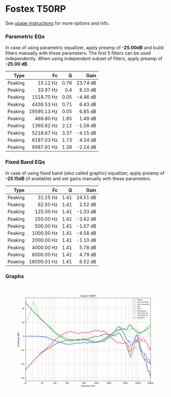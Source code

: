 # Fostex T50RP
See [usage instructions](https://github.com/jaakkopasanen/AutoEq#usage) for more options and info.

### Parametric EQs
In case of using parametric equalizer, apply preamp of **-25.00dB** and build filters manually
with these parameters. The first 5 filters can be used independently.
When using independent subset of filters, apply preamp of **-25.00 dB**.

| Type    | Fc          |    Q | Gain     |
|--------:|------------:|-----:|---------:|
| Peaking | 15.12 Hz    | 0.76 | 23.74 dB |
| Peaking | 33.97 Hz    | 0.4  | 8.10 dB  |
| Peaking | 1518.70 Hz  | 0.05 | -4.46 dB |
| Peaking | 4436.53 Hz  | 0.71 | 6.43 dB  |
| Peaking | 19595.13 Hz | 0.05 | 6.85 dB  |
| Peaking | 469.80 Hz   | 1.85 | 1.49 dB  |
| Peaking | 1360.82 Hz  | 2.12 | -1.58 dB |
| Peaking | 5218.67 Hz  | 3.37 | -4.15 dB |
| Peaking | 6187.03 Hz  | 1.73 | 4.24 dB  |
| Peaking | 9987.91 Hz  | 1.38 | -2.24 dB |

### Fixed Band EQs
In case of using fixed band (also called graphic) equalizer, apply preamp of **-25.15dB**
(if available) and set gains manually with these parameters.

| Type    | Fc          |    Q | Gain     |
|--------:|------------:|-----:|---------:|
| Peaking | 31.25 Hz    | 1.41 | 24.51 dB |
| Peaking | 62.50 Hz    | 1.41 | 2.52 dB  |
| Peaking | 125.00 Hz   | 1.41 | -1.33 dB |
| Peaking | 250.00 Hz   | 1.41 | -3.62 dB |
| Peaking | 500.00 Hz   | 1.41 | -1.07 dB |
| Peaking | 1000.00 Hz  | 1.41 | -4.58 dB |
| Peaking | 2000.00 Hz  | 1.41 | -1.10 dB |
| Peaking | 4000.00 Hz  | 1.41 | 5.78 dB  |
| Peaking | 8000.00 Hz  | 1.41 | 4.79 dB  |
| Peaking | 16000.01 Hz | 1.41 | 6.52 dB  |

### Graphs
![](./Fostex%20T50RP.png)